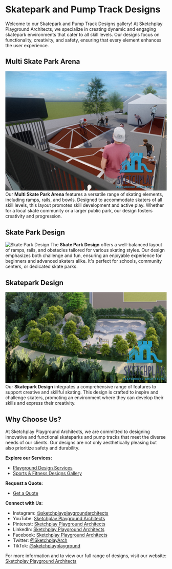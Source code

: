 # Skatepark and Pump Track Designs

Welcome to our Skatepark and Pump Track Designs gallery! At Sketchplay Playground Architects, we specialize in creating dynamic and engaging skatepark environments that cater to all skill levels. Our designs focus on functionality, creativity, and safety, ensuring that every element enhances the user experience.

## Multi Skate Park Arena
![Multi Skate Park Arena](https://github.com/Sketchplay-Playground-Architects/Sports-Fitness-designs/blob/main/Multi%20Skate%20Park%20Arena.jpg)
Our **Multi Skate Park Arena** features a versatile range of skating elements, including ramps, rails, and bowls. Designed to accommodate skaters of all skill levels, this layout promotes skill development and active play. Whether for a local skate community or a larger public park, our design fosters creativity and progression.

## Skate Park Design
![Skate Park Design](https://github.com/Sketchplay-Playground-Architects/Sports-Fitness-designs/blob/main/Skate%20Park%20Design.jpg)
The **Skate Park Design** offers a well-balanced layout of ramps, rails, and obstacles tailored for various skating styles. Our design emphasizes both challenge and fun, ensuring an enjoyable experience for beginners and advanced skaters alike. It's perfect for schools, community centers, or dedicated skate parks.

## Skatepark Design
![Skatepark Design](https://github.com/Sketchplay-Playground-Architects/Sports-Fitness-designs/blob/main/Skatepark%20Design%20.jpg)
Our **Skatepark Design** integrates a comprehensive range of features to support creative and skillful skating. This design is crafted to inspire and challenge skaters, promoting an environment where they can develop their skills and express their creativity.

## Why Choose Us?
At Sketchplay Playground Architects, we are committed to designing innovative and functional skateparks and pump tracks that meet the diverse needs of our clients. Our designs are not only aesthetically pleasing but also prioritize safety and durability.

**Explore our Services:**
- [Playground Design Services](https://www.sketchplay.co.uk/playground-design-services)
- [Sports & Fitness Designs Gallery](https://www.sketchplay.co.uk/sports-fitness-designs-gallery)

**Request a Quote:**
- [Get a Quote](https://www.sketchplay.co.uk/request-a-quote)

**Connect with Us:**
- Instagram: [@sketchplayplaygroundarchitects](https://www.instagram.com/sketchplayplaygroundarchitects)
- YouTube: [Sketchplay Playground Architects](https://www.youtube.com/@SketchplayPlaygroundArchitect)
- Pinterest: [Sketchplay Playground Architects](https://www.pinterest.com/sketchplayplaygroundarchitects)
- LinkedIn: [Sketchplay Playground Architects](https://www.linkedin.com/company/sketchplay-playground-architects)
- Facebook: [Sketchplay Playground Architects](https://www.facebook.com/sketchplay.playground.architects)
- Twitter: [@SketchplayArch](https://twitter.com/SketchplayArch)
- TikTok: [@sketchplayplayground](https://www.tiktok.com/@sketchplayplayground)

For more information and to view our full range of designs, visit our website: [Sketchplay Playground Architects](https://www.sketchplay.co.uk)
